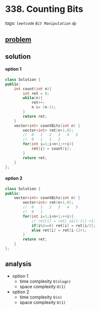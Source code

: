 # 338. Counting Bits

###### tags: `leetcode` `Bit Manipulation` `dp`

## [problem](https://leetcode.com/problems/counting-bits/)

## solution


#### option 1

```c++
class Solution {
public:
    int count(int n){
        int ret = 0;
        while(n){
            ret++;
            n &= (n-1);
        }
        return ret;
    }
    vector<int> countBits(int n) {
        vector<int> ret(n+1,0);
        //  0   1   2   3   4   5
        //  0   1   1   2   
        for(int i=1;i<n+1;++i){
            ret[i] = count(i);
        }
        return ret;
    }
};
```
#### option 2
```c++
class Solution {
public:
    vector<int> countBits(int n) {
        vector<int> ret(n+1,0);
        //  0   1   2   3   4   5
        //  0   1   
        for(int i=1;i<n+1;++i){
            // ret[i] = ret[ i&(i-1)] +1;
            if(i%2==0) ret[i] = ret[i/2];
            else ret[i] = ret[i-1]+1;
        }
        return ret;
    }
};
```

## analysis
- option 1
    - time complexity `O(nlogn)`
    - space complexity `O(1)`
- option 2
    - time complexity `O(n)`
    - space complexity `O(1)`

